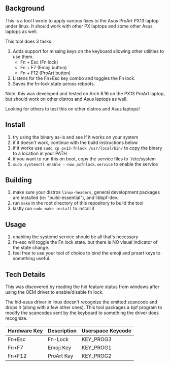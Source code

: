 ## Background
This is a tool I wrote to apply various fixes to the Asus ProArt PX13 laptop under linux.  It should work with other PX laptops and some other Asus laptops as well.

This tool does 3 tasks:
1. Adds support for missing keys on the keyboard allowing other utilities to use them.
    * Fn + Esc (Fn lock)
    * Fn + F7 (Emoji button)
    * Fn + F12 (ProArt button)
2. Listens for the Fn+Esc key combo and toggles the Fn lock.
3. Saves the fn-lock state across reboots.

Note: this was developed and tested on Arch 6.16 on the PX13 ProArt laptop, but should work on other distros and Asus laptops as well.

Looking for others to test this on other distros and Asus laptops!
## Install
1. try using the binary as-is and see if it works on your system
2. if it doesn't work, continue with the build instructions below
3. if it works use `sudo cp px13-fnlock /usr/local/bin/` to copy the binary to a location in your PATH
4. if you want to run this on boot, copy the service files to `/etc/system
5. `sudo systemctl enable --now pxfnlock.service` to enable the service

## Building
1. make sure your distros `linux-headers`, general development packages are installed (ie: "build-essential"), and libbpf-dev.
3. run `make` in the root directory of this repository to build the tool
4. lastly run `sudo make install` to install it

## Usage
1. enabling the systemd service should be all that's necessary
2. fn-esc will toggle the Fn lock state.  but there is NO visual indicator of the state change.
3. feel free to use your tool of choice to bind the emoji and proart keys to something useful.

## Tech Details
This was discovered by reading the hid feature status from windows after using the OEM driver to enable/disable fn lock.

The hid-asus driver in linux doesn't recognize the emitted scancode and
drops it (along with a few other ones). This tool packages a bpf program to modify the scancodes sent by the keyboard to something the driver does recognize. 

| Hardware Key | Description | Userspace Keycode |
|--------------|-------------|-------------------|
| Fn+Esc       | Fn-Lock     | KEY_PROG3         |
| Fn+F7        | Emoji Key   | KEY_PROG1         |
| Fn+F12       | ProArt Key  | KEY_PROG2         |
